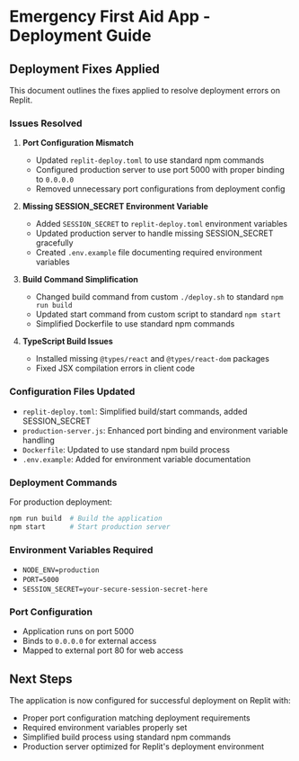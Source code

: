 # Emergency First Aid App - Deployment Guide

## Deployment Fixes Applied

This document outlines the fixes applied to resolve deployment errors on Replit.

### Issues Resolved

1. **Port Configuration Mismatch**
   - Updated `replit-deploy.toml` to use standard npm commands
   - Configured production server to use port 5000 with proper binding to `0.0.0.0`
   - Removed unnecessary port configurations from deployment config

2. **Missing SESSION_SECRET Environment Variable**
   - Added `SESSION_SECRET` to `replit-deploy.toml` environment variables
   - Updated production server to handle missing SESSION_SECRET gracefully
   - Created `.env.example` file documenting required environment variables

3. **Build Command Simplification**
   - Changed build command from custom `./deploy.sh` to standard `npm run build`
   - Updated start command from custom script to standard `npm start`
   - Simplified Dockerfile to use standard npm commands

4. **TypeScript Build Issues**
   - Installed missing `@types/react` and `@types/react-dom` packages
   - Fixed JSX compilation errors in client code

### Configuration Files Updated

- `replit-deploy.toml`: Simplified build/start commands, added SESSION_SECRET
- `production-server.js`: Enhanced port binding and environment variable handling
- `Dockerfile`: Updated to use standard npm build process
- `.env.example`: Added for environment variable documentation

### Deployment Commands

For production deployment:
```bash
npm run build  # Build the application
npm start      # Start production server
```

### Environment Variables Required

- `NODE_ENV=production`
- `PORT=5000`
- `SESSION_SECRET=your-secure-session-secret-here`

### Port Configuration

- Application runs on port 5000
- Binds to `0.0.0.0` for external access
- Mapped to external port 80 for web access

## Next Steps

The application is now configured for successful deployment on Replit with:
- Proper port configuration matching deployment requirements
- Required environment variables properly set
- Simplified build process using standard npm commands
- Production server optimized for Replit's deployment environment